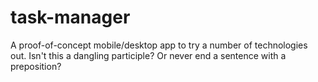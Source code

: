 task-manager
============

A proof-of-concept mobile/desktop app to try a number of technologies out.
Isn't this a dangling participle? Or never end a sentence with a preposition?
